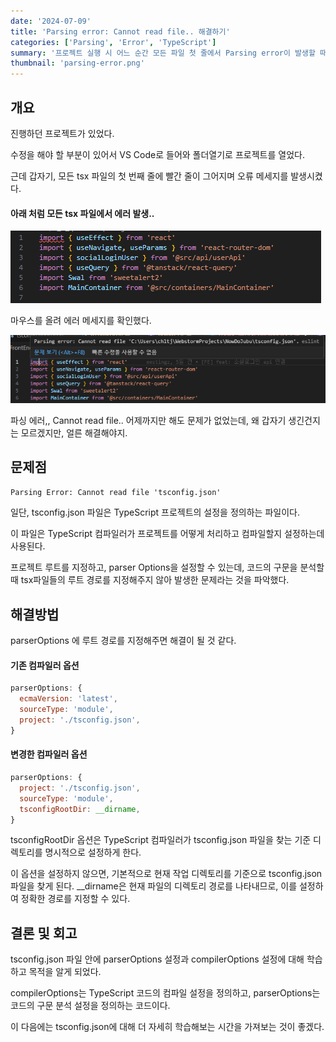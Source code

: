 ```yaml
---
date: '2024-07-09'
title: 'Parsing error: Cannot read file.. 해결하기'
categories: ['Parsing', 'Error', 'TypeScript']
summary: '프로젝트 실행 시 어느 순간 모든 파일 첫 줄에서 Parsing error이 발생할 때 해결 방법'
thumbnail: 'parsing-error.png'
---
```


## 개요

진행하던 프로젝트가 있었다.

수정을 해야 할 부분이 있어서 VS Code로 들어와 폴더열기로 프로젝트를 열었다.

근데 갑자기, 모든 tsx 파일의 첫 번째 줄에 빨간 줄이 그어지며 오류 메세지를 발생시켰다.

#### 아래 처럼 모든 tsx 파일에서 에러 발생..

![parsing-error](parsing-error.png)

마우스를 올려 에러 메세지를 확인했다.

![parsing-error-message](parsing-error-message.png)

파싱 에러,, Cannot read file.. 어제까지만 해도 문제가 없었는데, 왜 갑자기 생긴건지는 모르겠지만, 얼른 해결해야지.

## 문제점

`Parsing Error: Cannot read file 'tsconfig.json'`

일단, tsconfig.json 파일은 TypeScript 프로젝트의 설정을 정의하는 파일이다.

이 파일은 TypeScript 컴파일러가 프로젝트를 어떻게 처리하고 컴파일할지 설정하는데 사용된다.

프로젝트 루트를 지정하고, parser Options을 설정할 수 있는데, 코드의 구문을 분석할 때 tsx파일들의 루트 경로를 지정해주지 않아 발생한 문제라는 것을 파악했다.

## 해결방법

parserOptions 에 루트 경로를 지정해주면 해결이 될 것 같다.

#### 기존 컴파일러 옵션

```jsx
parserOptions: {
  ecmaVersion: 'latest',
  sourceType: 'module',
  project: './tsconfig.json',
}
```

#### 변경한 컴파일러 옵션

```jsx
parserOptions: {
  project: './tsconfig.json',
  sourceType: 'module',
  tsconfigRootDir: __dirname,
}
```

tsconfigRootDir 옵션은 TypeScript 컴파일러가 tsconfig.json 파일을 찾는 기준 디렉토리를 명시적으로 설정하게 한다.

이 옵션을 설정하지 않으면, 기본적으로 현재 작업 디렉토리를 기준으로 tsconfig.json 파일을 찾게 된다. \_\_dirname은 현재 파일의 디렉토리 경로를 나타내므로, 이를 설정하여 정확한 경로를 지정할 수 있다.

## 결론 및 회고

tsconfig.json 파일 안에 parserOptions 설정과 compilerOptions 설정에 대해 학습하고 목적을 알게 되었다.

compilerOptions는 TypeScript 코드의 컴파일 설정을 정의하고, parserOptions는 코드의 구문 분석 설정을 정의하는 코드이다.

이 다음에는 tsconfig.json에 대해 더 자세히 학습해보는 시간을 가져보는 것이 좋겠다.
